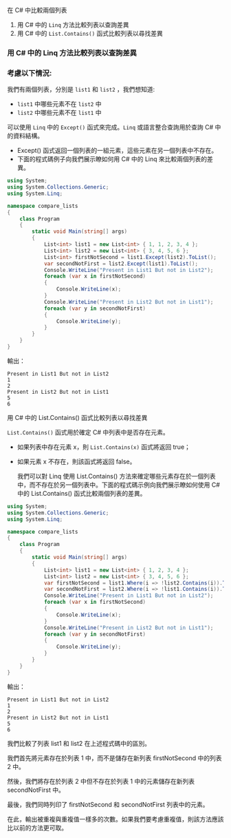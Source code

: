 在 C# 中比較兩個列表

1. 用 C# 中的 `Linq` 方法比較列表以查詢差異
2. 用 C# 中的 `List.Contains()` 函式比較列表以尋找差異

### 用 C# 中的 Linq 方法比較列表以查詢差異

### 考慮以下情況:

我們有兩個列表，分別是 `list1` 和 `list2` ，我們想知道:

- `list1` 中哪些元素不在 `list2` 中
- `list2` 中哪些元素不在 `list1` 中

可以使用 `Linq` 中的 `Except()` 函式來完成。`Linq` 或語言整合查詢用於查詢 C# 中的資料結構。

- Except() 函式返回一個列表的一組元素，這些元素在另一個列表中不存在。
- 下面的程式碼例子向我們展示瞭如何用 C# 中的 Linq 來比較兩個列表的差異。

```csharp
using System;
using System.Collections.Generic;
using System.Linq;

namespace compare_lists
{
    class Program
    {
        static void Main(string[] args)
        {
            List<int> list1 = new List<int> { 1, 1, 2, 3, 4 };
            List<int> list2 = new List<int> { 3, 4, 5, 6 };
            List<int> firstNotSecond = list1.Except(list2).ToList();
            var secondNotFirst = list2.Except(list1).ToList();
            Console.WriteLine("Present in List1 But not in List2");
            foreach (var x in firstNotSecond)
            {
                Console.WriteLine(x);
            }
            Console.WriteLine("Present in List2 But not in List1");
            foreach (var y in secondNotFirst)
            {
                Console.WriteLine(y);
            }
        }
    }
}
```

輸出：

```text
Present in List1 But not in List2
1
2
Present in List2 But not in List1
5
6
```

用 C# 中的 List.Contains() 函式比較列表以尋找差異

`List.Contains()` 函式用於確定 C# 中列表中是否存在元素。

- 如果列表中存在元素 x，則 `List.Contains(x)` 函式將返回 true；
- 如果元素 x 不存在，則該函式將返回 false。

  我們可以對 Linq 使用 List.Contains() 方法來確定哪些元素存在於一個列表中，而不存在於另一個列表中。下面的程式碼示例向我們展示瞭如何使用 C# 中的 List.Contains() 函式比較兩個列表的差異。

```csharp
using System;
using System.Collections.Generic;
using System.Linq;

namespace compare_lists
{
    class Program
    {
        static void Main(string[] args)
        {
            List<int> list1 = new List<int> { 1, 2, 3, 4 };
            List<int> list2 = new List<int> { 3, 4, 5, 6 };
            var firstNotSecond = list1.Where(i => !list2.Contains(i)).ToList();
            var secondNotFirst = list2.Where(i => !list1.Contains(i)).ToList();
            Console.WriteLine("Present in List1 But not in List2");
            foreach (var x in firstNotSecond)
            {
                Console.WriteLine(x);
            }
            Console.WriteLine("Present in List2 But not in List1");
            foreach (var y in secondNotFirst)
            {
                Console.WriteLine(y);
            }
        }
    }
}

```

輸出：

```text
Present in List1 But not in List2
1
2
Present in List2 But not in List1
5
6

```

我們比較了列表 list1 和 list2 在上述程式碼中的區別。

我們首先將元素存在於列表 1 中，而不是儲存在新列表 firstNotSecond 中的列表 2 中。

然後，我們將存在於列表 2 中但不存在於列表 1 中的元素儲存在新列表 secondNotFirst 中。

最後，我們同時列印了 firstNotSecond 和 secondNotFirst 列表中的元素。

在此，輸出被重複與重複值一樣多的次數。如果我們要考慮重複值，則該方法應該比以前的方法更可取。
